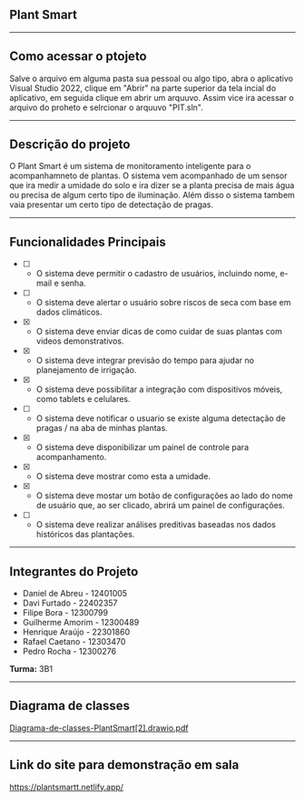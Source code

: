 ## Plant Smart

---

## Como acessar o ptojeto 

Salve o arquivo em alguma pasta sua pessoal ou algo tipo, abra o aplicativo Visual Studio 2022, clique em "Abrir" na parte superior da tela incial do aplicativo, em seguida clique em abrir um arquuvo. Assim vice ira acessar o arquivo do proheto e selrcionar o arquuvo "PIT.sln". 

---

## Descrição do projeto

O Plant Smart é um sistema de monitoramento inteligente para o acompanhamneto de plantas. O sistema vem acompanhado de um sensor que ira medir a umidade do solo e ira dizer se a planta precisa de mais água ou precisa de algum certo tipo de iluminação. Além disso o sistema tambem vaia presentar um certo tipo de detectação de pragas. 

---

## Funcionalidades Principais

* [ ] - O sistema deve permitir o cadastro de usuários, incluindo nome, e-mail e senha.
* [ ] - O sistema deve alertar o usuário sobre riscos de seca com base em dados climáticos.
* [x] - O sistema deve enviar dicas de como cuidar de suas plantas com videos demonstrativos.
* [x] - O sistema deve integrar previsão do tempo para ajudar no planejamento de irrigação.
* [x] - O sistema deve possibilitar a integração com dispositivos móveis, como tablets e celulares.
* [ ] - O sistema deve notificar o usuario se existe alguma detectação de pragas / na aba de minhas plantas.
* [x] - O sistema deve disponibilizar um painel de controle para acompanhamento.
* [x] - O sistema deve mostrar como esta a umidade.
* [x] - O sistema deve mostar um botão de configurações ao lado do nome de usuário que, ao ser clicado, abrirá um painel de configurações.
* [ ] - O sistema deve realizar análises preditivas baseadas nos dados históricos das plantações.

---

## Integrantes do Projeto

* Daniel de Abreu - 12401005
* Davi Furtado - 22402357
* Filipe Bora - 12300799
* Guilherme Amorim - 12300489
* Henrique Araújo - 22301860
* Rafael Caetano - 12303470
* Pedro Rocha - 12300276

**Turma:** 3B1

---

## Diagrama de classes

[Diagrama-de-classes-PlantSmart[2].drawio.pdf](https://github.com/user-attachments/files/21520687/Diagrama-de-classes-PlantSmart.2.drawio.pdf)

---

## Link do site para demonstração em sala

https://plantsmartt.netlify.app/
